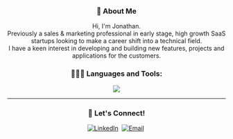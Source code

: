 <h3 align="center"><b>👋 About Me</b></h3>
    <p align="center">
    Hi, I'm Jonathan.
    <br>
    Previously a sales & marketing professional in early stage, high growth SaaS startups looking to make a career shift into a technical field.
    <br>
    I have a keen interest in developing and building new features, projects and applications for the customers.
    </p>

<h3 align="center"><b>👩🏻‍💻 Languages and Tools:</b></h3>
    <p align="center">
    <img src="https://skillicons.dev/icons?i=js,html,css,jest,materialui,git,github,react,tailwind,nodejs,express,mongodb,vscode,npm,vite,vercel,figma" />
    </p>
<hr>
<h3 align="center"><b>🔗 Let's Connect!</b></h3>
    <p align="center">
        <a href="https://www.linkedin.com/in/jane-tan-/"><img src="https://skillicons.dev/icons?i=linkedin"" alt="LinkedIn"/></a>&nbsp
        <a href="mailto: jonathan.quekww@gmail.com"><img src="https://skillicons.dev/icons?i=gmail" alt="Email"/></a>&nbsp
    </p>
